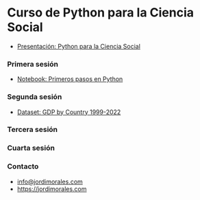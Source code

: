 # Curso de Python para la Ciencia Social
- [Presentación: Python para la Ciencia Social](https://github.com/jmoralesigras/curso-python-avps/files/9944727/Python.para.la.Ciencia.Social.pdf)
### Primera sesión
- [Notebook: Primeros pasos en Python](https://colab.research.google.com/drive/1nubOq-8hvgAfCap9T1DLsNS8NcGIXelm?usp=sharing)
### Segunda sesión
- [Dataset: GDP by Country 1999-2022](https://github.com/jmoralesigras/curso-python-avps/files/9969673/GDP.by.Country.1999-2022.csv)

### Tercera sesión
### Cuarta sesión
### Contacto
- info@jordimorales.com
- https://jordimorales.com 
